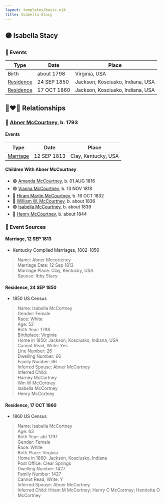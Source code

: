 ```yaml
---
layout: templates/basic.njk
title: Isabella Stacy
---
```

## 🟣 Isabella Stacy

### 📆 Events

Type | Date | Place
------ | ------ | ------
Birth | about 1798 | Virginia, USA
[Residence](#event-b0cd1d20-164d-40ae-87b3-873bfb1e44e0) | 24 SEP 1850 | Jackson, Kosciusko, Indiana, USA
[Residence](#event-27ccb16b-9204-468b-8d21-3e44983853d8) | 17 OCT 1860 | Jackson, Kosciusko, Indiana, USA

## 👩‍❤️‍👨 Relationships

### 🔵 [Abner McCourtney](/people/7/72592264), b. 1793

#### Events

Type | Date | Place
------ | ------ | ------
[Marriage](#event-60ca3727-fb31-44d2-9738-30eebf931a61) | 12 SEP 1813 | Clay, Kentucky, USA
#### Children With Abner McCourtney
* 🟣 [Amanda McCourtney](/people/5/56501802), b. 01 AUG 1816
* 🟣 [Vianna McCourtney](/people/3/36741542), b. 13 NOV 1818
* 🔵 [Hiram Martin McCourtney](/people/5/50058240), b. 16 OCT 1832
* 🔵 [William W. McCourtney](/people/8/89372302), b. about 1836
* 🟣 [Isabella McCourtney](/people/9/90326569), b. about 1839
* 🔵 [Henry McCourtney](/people/1/16718728), b. about 1844
### 📰 Event Sources

#### <a id="event-60ca3727-fb31-44d2-9738-30eebf931a61"></a> Marriage, 12 SEP 1813
* Kentucky Compiled Marriages, 1802-1850
>   
  > Name: Abner Mccorteney  
  > Marriage Date: 12 Sep 1813  
  > Marriage Place: Clay, Kentucky, USA  
  > Spouse: Ibby Stacy

#### <a id="event-b0cd1d20-164d-40ae-87b3-873bfb1e44e0"></a> Residence, 24 SEP 1850
* 1850 US Census
>   
  > Name: Isabella McCortney  
  > Gender: Female  
  > Race: White  
  > Age: 52  
  > Birth Year: 1798  
  > Birthplace: Virginia  
  > Home in 1850: Jackson, Kosciusko, Indiana, USA  
  > Cannot Read, Write: Yes  
  > Line Number: 26  
  > Dwelling Number: 66  
  > Family Number: 66  
  > Inferred Spouse: Abner McCortney  
  > Inferred Child:   
  > Harney McCortney  
  > Wm W McCortney  
  > Isabella McCortney  
  > Henry McCortney

#### <a id="event-27ccb16b-9204-468b-8d21-3e44983853d8"></a> Residence, 17 OCT 1860
* 1860 US Census
>   
  > Name: Isabella McCortney  
  > Age: 63  
  > Birth Year: abt 1797  
  > Gender: Female  
  > Race: White  
  > Birth Place: Virginia  
  > Home in 1860: Jackson, Kosciusko, Indiana  
  > Post Office: Clear Springs  
  > Dwelling Number: 1427  
  > Family Number: 1427  
  > Cannot Read, Write: Y  
  > Inferred Spouse: Abner McCortney  
  > Inferred Child: Hiram M McCortney; Henry C McCortney; Henrietta O McCortney